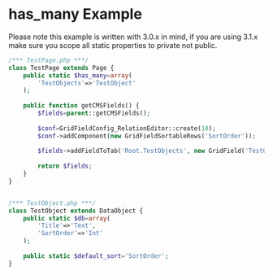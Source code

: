 has_many Example
=================
Please note this example is written with 3.0.x in mind, if you are using 3.1.x make sure you scope all static properties to private not public.
```php
/*** TestPage.php ***/
class TestPage extends Page {
	public static $has_many=array(
		'TestObjects'=>'TestObject'
	);
	
	public function getCMSFields() {
		$fields=parent::getCMSFields();
		
		$conf=GridFieldConfig_RelationEditor::create(10);
		$conf->addComponent(new GridFieldSortableRows('SortOrder'));
		
		$fields->addFieldToTab('Root.TestObjects', new GridField('TestObjects', 'TestObjects', $this->TestObjects(), $conf));
		
		return $fields;
	}
}


/*** TestObject.php ***/
class TestObject extends DataObject {
	public static $db=array(
		'Title'=>'Text',
		'SortOrder'=>'Int'
	);
	
	public static $default_sort='SortOrder';
}
```